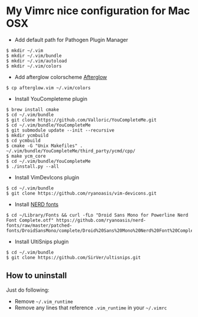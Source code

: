 # My Vimrc nice configuration for Mac OSX


* Add default path for Pathogen Plugin Manager
```
$ mkdir ~/.vim
$ mkdir ~/.vim/bundle
$ mkdir ~/.vim/autoload
$ mkdir ~/.vim/colors
```


* Add afterglow colorscheme [Afterglow](https://github.com/YabataDesign/afterglow-theme)
```
$ cp afterglow.vim ~/.vim/colors
```


* Install YouCompleteme plugin
```
$ brew install cmake
$ cd ~/.vim/bundle
$ git clone https://github.com/Valloric/YouCompleteMe.git
$ cd ~/.vim/bundle/YouCompleteMe
$ git submodule update --init --recursive
$ mkdir ycmbuild
$ cd ycmbuild
$ cmake -G "Unix Makefiles" . ~/.vim/bundle/YouCompleteMe/third_party/ycmd/cpp/
$ make ycm_core
$ cd ~/.vim/bundle/YouCompleteMe
$ ./install.py --all
```

* Install VimDevIcons plugin
```
$ cd ~/.vim/bundle
$ git clone https://github.com/ryanoasis/vim-devicons.git
```


* Install [NERD fonts](https://github.com/ryanoasis/nerd-fonts#macos-os-x)
```
$ cd ~/Library/Fonts && curl -fLo "Droid Sans Mono for Powerline Nerd Font Complete.otf" https://github.com/ryanoasis/nerd-fonts/raw/master/patched-fonts/DroidSansMono/complete/Droid%20Sans%20Mono%20Nerd%20Font%20Complete.otf
```


* Install UltiSnips plugin
```
$ cd ~/.vim/bundle
$ git clone https://github.com/SirVer/ultisnips.git
```


## How to uninstall
Just do following:
* Remove `~/.vim_runtime`
* Remove any lines that reference `.vim_runtime` in your `~/.vimrc`
